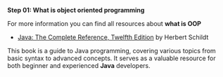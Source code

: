 **Step 01: What is object oriented programming**

For more information you can find all resources about **what is OOP**


-  [Java: The Complete Reference, Twelfth Edition](path/to/book/file.pdf) by Herbert Schildt

This book is a guide to Java programming, covering various topics from basic syntax to advanced concepts. It serves as a valuable resource for both beginner and experienced **Java** developers.

